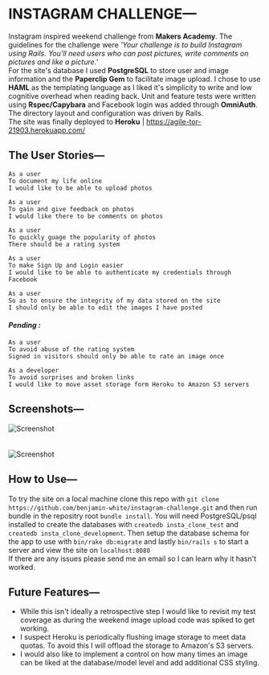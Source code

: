# INSTAGRAM CHALLENGE&mdash;

Instagram inspired weekend challenge from **Makers Academy**. The guidelines for the challenge were _'Your challenge is to build Instagram using Rails. You'll need users who can post pictures, write comments on pictures and like a picture.'_<br>
For the site's database I used **PostgreSQL** to store user and image information and the **Paperclip Gem** to facilitate image upload. I chose to use **HAML** as the templating language as I liked it's simplicity to write and low cognitive overhead when reading back. Unit and feature tests were written using **Rspec/Capybara** and Facebook login was added through **OmniAuth**. The directory layout and configuration was driven by Rails.<br>
The site was finally deployed to **Heroku** | https://agile-tor-21903.herokuapp.com/

## The User Stories&mdash;

    As a user
    To document my life online
    I would like to be able to upload photos

    As a user
    To gain and give feedback on photos
    I would like there to be comments on photos

    As a user
    To quickly guage the popularity of photos
    There should be a rating system

    As a user
    To make Sign Up and Login easier
    I would like to be able to authenticate my credentials through Facebook

    As a user
    So as to ensure the integrity of my data stored on the site
    I should only be able to edit the images I have posted

#### _Pending :_

    As a user
    To avoid abuse of the rating system
    Signed in visitors should only be able to rate an image once

    As a developer
    To avoid surprises and broken links
    I would like to move asset storage form Heroku to Amazon S3 servers



## Screenshots&mdash;

![Screenshot](https://dl.dropboxusercontent.com/u/81396324/inta_ss_01.jpg)
<br><br><br>
![Screenshot](https://dl.dropboxusercontent.com/u/81396324/inta_ss_02.jpg)

## How to Use&mdash;

To try the site on a local machine clone this repo with `git clone https://github.com/benjamin-white/instagram-challenge.git` and then run bundle in the repositry root `bundle install`. You will need PostgreSQL/psql installed to create the databases with `createdb insta_clone_test` and `createdb insta_clone_development`. Then setup the database schema for the app to use with `bin/rake db:migrate` and lastly `bin/rails s` to start a server and view the site on `localhost:8080`<br>
If there are any issues please send me an email so I can learn why it hasn't worked.

## Future Features&mdash;

* While this isn't ideally a retrospective step I would like to revisit my test coverage as during the weekend image upload code was spiked to get working.
* I suspect Heroku is periodically flushing image storage to meet data quotas. To avoid this I will offload the storage to Amazon's S3 servers.
* I would also like to implement a control on how many times an image can be liked at the database/model level and add additional CSS styling.
